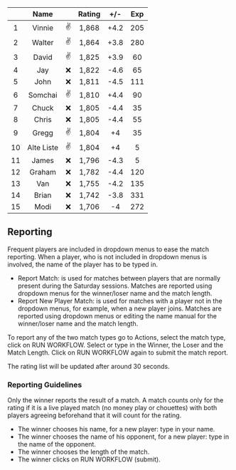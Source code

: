 | |Name| |Rating|+/-|Exp|
|:-:|:-:|:--:|:----:|:-:|:-:|
|1|Vinnie|:v:|1,868|+4.2|205|
|2|Walter|:v:|1,864|+3.8|280|
|3|David|:v:|1,825|+3.9|60|
|4|Jay|:x:|1,822|-4.6|65|
|5|John|:x:|1,811|-4.5|111|
|6|Somchai|:v:|1,810|+4.4|90|
|7|Chuck|:x:|1,805|-4.4|35|
|8|Chris|:x:|1,805|-4.4|55|
|9|Gregg|:v:|1,804|+4|35|
|10|Alte Liste|:v:|1,804|+4|5|
|11|James|:x:|1,796|-4.3|5|
|12|Graham|:x:|1,782|-4.4|120|
|13|Van|:x:|1,755|-4.2|135|
|14|Brian|:x:|1,742|-3.8|331|
|15|Modi|:x:|1,706|-4|272|

 

## Reporting

Frequent players are included in dropdown menus to ease the match reporting.
When a player, who is not included in dropdown menus is involved, the name of the player has to be typed in.

- Report Match:  is used for matches between players that are normally present during the Saturday sessions.
Matches are reported using dropdown menus for the winner/loser name and the match length.
- Report New Player Match:  is used for matches with a player not in the dropdown menus, for example, when a new player joins.
Matches are reported using dropdown menus or editing the name manual for the winner/loser name and the match length.

To report any of the two match types go to Actions, select the match type, click on RUN WORKFLOW.
Select or type in the Winner, the Loser and the Match Length.
Click on RUN WORKFLOW again to submit the match report.

The rating list will be updated after around 30 seconds.

### Reporting Guidelines

Only the winner reports the result of a match.
A match counts only for the rating if it is a live played match (no money play or chouettes)
with both players agreeing beforehand that it will count for the rating.

- The winner chooses his name, for a new player: type in your name.
- The winner chooses the name of his opponent, for a new player: type in the name of the opponent.
- The winner chooses the length of the match.
- The winner clicks on RUN WORKFLOW (submit).
